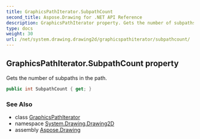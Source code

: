 ```yaml
---
title: GraphicsPathIterator.SubpathCount
second_title: Aspose.Drawing for .NET API Reference
description: GraphicsPathIterator property. Gets the number of subpaths in the path
type: docs
weight: 30
url: /net/system.drawing.drawing2d/graphicspathiterator/subpathcount/
---
```

## GraphicsPathIterator.SubpathCount property

Gets the number of subpaths in the path.

```csharp
public int SubpathCount { get; }
```

### See Also

* class [GraphicsPathIterator](../)
* namespace [System.Drawing.Drawing2D](../../graphicspathiterator/)
* assembly [Aspose.Drawing](../../../)


